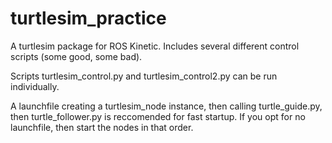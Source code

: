 # turtlesim_practice
A turtlesim package for ROS Kinetic. Includes several different control scripts (some good, some bad).

Scripts turtlesim_control.py and turtlesim_control2.py can be run individually.

A launchfile creating a turtlesim_node instance, then calling turtle_guide.py, then turtle_follower.py is reccomended for fast startup. If you opt for no launchfile, then start the nodes in that order.
